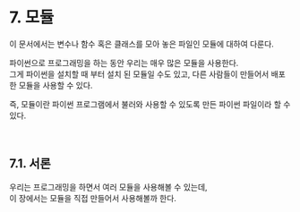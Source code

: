 # 7. 모듈

이 문서에서는 변수나 함수 혹은 클래스를 모아 놓은 파일인 모듈에 대하여 다룬다.   

파이썬으로 프로그래밍을 하는 동안 우리는 매우 많은 모듈을 사용한다.    
그게 파이썬을 설치할 때 부터 설치 된 모듈일 수도 있고, 다른 사람들이 만들어서 배포한 모듈을 사용할 수 있다.    
    
즉, 모듈이란 파이썬 프로그램에서 불러와 사용할 수 있도록 만든 파이썬 파일이라 할 수 있다.

<br>

## 7.1. 서론

우리는 프로그래밍을 하면서 여러 모듈을 사용해볼 수 있는데,    
이 장에서는 모듈을 직접 만들어서 사용해볼까 한다.
